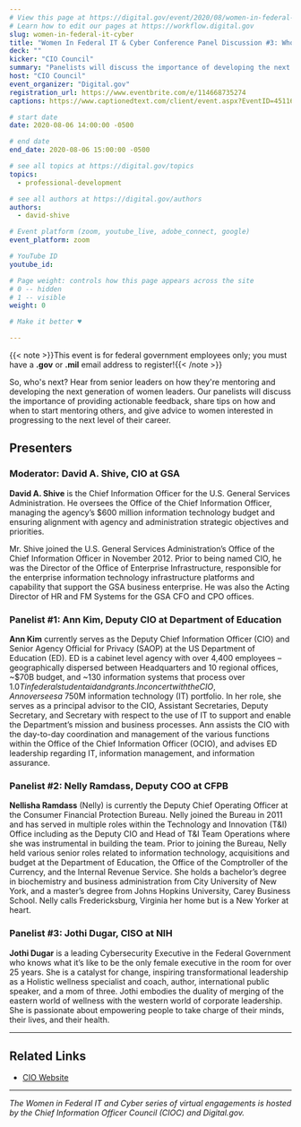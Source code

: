 ```yaml
---
# View this page at https://digital.gov/event/2020/08/women-in-federal-it-cyber
# Learn how to edit our pages at https://workflow.digital.gov
slug: women-in-federal-it-cyber
title: "Women In Federal IT & Cyber Conference Panel Discussion #3: Who’s Next?"
deck: ""
kicker: "CIO Council"
summary: "Panelists will discuss the importance of developing the next generation of women leaders in IT and in the Federal government. "
host: "CIO Council"
event_organizer: "Digital.gov"
registration_url: https://www.eventbrite.com/e/114668735274
captions: https://www.captionedtext.com/client/event.aspx?EventID=4511657&CustomerID=321

# start date
date: 2020-08-06 14:00:00 -0500

# end date
end_date: 2020-08-06 15:00:00 -0500

# see all topics at https://digital.gov/topics
topics: 
  - professional-development

# see all authors at https://digital.gov/authors
authors: 
  - david-shive

# Event platform (zoom, youtube_live, adobe_connect, google)
event_platform: zoom

# YouTube ID
youtube_id: 

# Page weight: controls how this page appears across the site
# 0 -- hidden
# 1 -- visible
weight: 0

# Make it better ♥

---
```


{{< note >}}This event is for federal government employees only; you must have a **.gov** or **.mil** email address to register!{{< /note >}}

So, who's next? Hear from senior leaders on how they're mentoring and developing the next generation of women leaders. Our panelists will discuss the importance of providing actionable feedback, share tips on how and when to start mentoring others, and give advice to women interested in progressing to the next level of their career.

## Presenters

### Moderator: David A. Shive, CIO at GSA

**David A. Shive** is the Chief Information Officer for the U.S. General Services Administration. He oversees the Office of the Chief Information Officer, managing the agency’s $600 million information technology budget and ensuring alignment with agency and administration strategic objectives and priorities.

Mr. Shive joined the U.S. General Services Administration’s Office of the Chief Information Officer in November 2012. Prior to being named CIO, he was the Director of the Office of Enterprise Infrastructure, responsible for the enterprise information technology infrastructure platforms and capability that support the GSA business enterprise. He was also the Acting Director of HR and FM Systems for the GSA CFO and CPO offices.

### Panelist #1: Ann Kim, Deputy CIO at Department of Education

**Ann Kim** currently serves as the Deputy Chief Information Officer (CIO) and Senior Agency Official for Privacy (SAOP) at the US Department of Education (ED). ED is a cabinet level agency with over 4,400 employees – geographically dispersed between Headquarters and 10 regional offices, ~$70B budget, and ~130 information systems that process over $1.0T in federal student aid and grants. In concert with the CIO, Ann oversees a ~$750M information technology (IT) portfolio. In her role, she serves as a principal advisor to the CIO, Assistant Secretaries, Deputy Secretary, and Secretary with respect to the use of IT to support and enable the Department’s mission and business processes. Ann assists the CIO with the day-to-day coordination and management of the various functions within the Office of the Chief Information Officer (OCIO), and advises ED leadership regarding IT, information management, and information assurance.

### Panelist #2: Nelly Ramdass, Deputy COO at CFPB

**Nellisha Ramdass** (Nelly) is currently the Deputy Chief Operating Officer at the Consumer Financial Protection Bureau. Nelly joined the Bureau in 2011 and has served in multiple roles within the Technology and Innovation (T&I) Office including as the Deputy CIO and Head of T&I Team Operations where she was instrumental in building the team. Prior to joining the Bureau, Nelly held various senior roles related to information technology, acquisitions and budget at the Department of Education, the Office of the Comptroller of the Currency, and the Internal Revenue Service. She holds a bachelor’s degree in biochemistry and business administration from City University of New York, and a master’s degree from Johns Hopkins University, Carey Business School. Nelly calls Fredericksburg, Virginia her home but is a New Yorker at heart.

### Panelist #3: Jothi Dugar, CISO at NIH

**Jothi Dugar** is a leading Cybersecurity Executive in the Federal Government who knows what it’s like to be the only female executive in the room for over 25 years. She is a catalyst for change, inspiring transformational leadership as a Holistic wellness specialist and coach, author, international public speaker, and a mom of three. Jothi embodies the duality of merging of the eastern world of wellness with the western world of corporate leadership. She is passionate about empowering people to take charge of their minds, their lives, and their health.

---

## Related Links

 - [CIO Website](https://www.cio.gov/)

---

_The Women in Federal IT and Cyber series of virtual engagements is hosted by the Chief Information Officer Council (CIOC) and Digital.gov._

